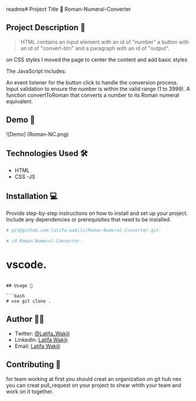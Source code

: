 readme# Project Title 🚀
Roman-Numeral-Converter
## Project Description 📝

>HTML contains an input element with an id of "number" a button with an id of "convert-btn" and a paragraph with an id of "output".

on CSS styles I moved the page to center the content and add basic styles

The JavaScript includes:

An event listener for the button click to handle the conversion process.
Input validation to ensure the number is within the valid range (1 to 3999).
A function convertToRoman that converts a number to its Roman numeral equivalent.


## Demo 📸
![Demo]
(Roman-NC.png)

## Technologies Used 🛠️

- HTML
- CSS
-JS

## Installation 💻

Provide step-by-step instructions on how to install and set up your project. Include any dependencies or prerequisites that need to be installed.

```bash
# git@github.com:latifa-wakili/Roman-Numeral-Converter.git.
```

```bash
# cd Roman-Numeral-Converter.
```

# vscode.
```

## Usage 🎯

```bash
# use git clone .
```

## Author 👩‍💻
- Twitter: [@Latifa_Wakili](https://x.com/WakiliLatifa?t=wlHTh8JuyFprQsN_hZQGWQ&s=08)
- LinkedIn: [Latifa Wakili](https://www.linkedin.com/in/latifa-wakili-68423b277?utm_source=share&utm_campaign=share_via&utm_content=profile&utm_medium=android_app)
- Email: [Latifa Wakili](saavenwakili@gmail.com)

## Contributing 🤝
for team working at first you should creat an organization on git hub nex you can creat pull_request on your project to shear whith your team and work on it together.

